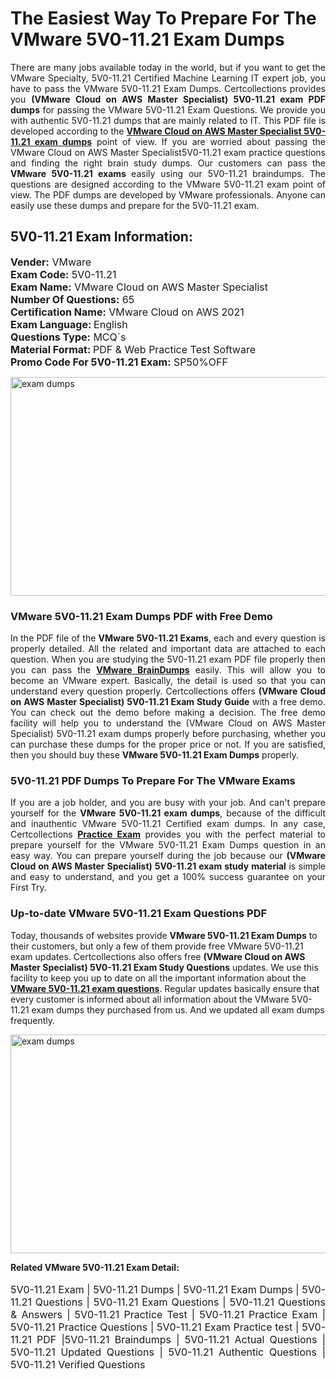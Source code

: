 <h1>The Easiest Way To Prepare For The VMware 5V0-11.21 Exam Dumps</h1> <p style="text-align:justify">There are many jobs available today in the world, but if you want to get the VMware Specialty, 5V0-11.21 Certified Machine Learning IT expert job, you have to pass the VMware 5V0-11.21 Exam Dumps. Certcollections provides you <strong>(VMware Cloud on AWS Master Specialist) 5V0-11.21 exam PDF dumps</strong> for passing the VMware 5V0-11.21 Exam Questions. We provide you with authentic 5V0-11.21 dumps that are mainly related to IT. This PDF file is developed according to the <a href="https://www.certsofficial.com/vmware/5v0-11.21-questions"><strong>VMware Cloud on AWS Master Specialist 5V0-11.21 exam dumps</strong></a> point of view. If you are worried about passing the VMware Cloud on AWS Master Specialist5V0-11.21 exam practice questions and finding the right brain study dumps. Our customers can pass the <strong>VMware 5V0-11.21 exams </strong>easily using our 5V0-11.21 braindumps. The questions are designed according to the VMware 5V0-11.21 exam point of view. The PDF dumps are developed by VMware professionals. Anyone can easily use these dumps and prepare for the 5V0-11.21 exam.</p> <h2><strong>5V0-11.21 Exam Information:</strong></h2> <p><span style="font-size:16px"><strong>Vender:</strong> VMware<br /> <strong>Exam Code:</strong> 5V0-11.21<br /> <strong>Exam Name:</strong> VMware Cloud on AWS Master Specialist<br /> <strong>Number Of Questions:</strong> 65<br /> <strong>Certification Name:</strong> VMware Cloud on AWS 2021<br /> <strong>Exam Language: </strong>English<br /> <strong>Questions Type:</strong> MCQ`s<br /> <strong>Material Format: </strong>PDF & Web Practice Test Software<br /> <strong>Promo Code For 5V0-11.21 Exam:</strong> SP50%OFF</span></p> <p><a href="https://www.certsofficial.com/vmware/5v0-11.21-questions" rel="no-follow"><img alt="exam dumps" src="https://www.certcollections.com/uploads/content/certsofficial.jpg" style="height:350px; width:750px" /></a></p> <h3><strong>VMware 5V0-11.21 Exam Dumps PDF with Free Demo</strong></h3> <p style="text-align:justify">In the PDF file of the <strong>VMware 5V0-11.21 Exams</strong>, each and every question is properly detailed. All the related and important data are attached to each question. When you are studying the 5V0-11.21 exam PDF file properly then you can pass the <a href="https://www.certsofficial.com/vmware-dumps"><strong>VMware BrainDumps</strong></a> easily. This will allow you to become an VMware expert. Basically, the detail is used so that you can understand every question properly. Certcollections offers <strong>(VMware Cloud on AWS Master Specialist) 5V0-11.21 Exam Study Guide</strong> with a free demo. You can check out the demo before making a decision. The free demo facility will help you to understand the (VMware Cloud on AWS Master Specialist) 5V0-11.21 exam dumps properly before purchasing, whether you can purchase these dumps for the proper price or not. If you are satisfied, then you should buy these <strong>VMware 5V0-11.21 Exam Dumps</strong> properly.</p> <h3><strong>5V0-11.21 PDF Dumps To Prepare For The VMware Exams</strong></h3> <p style="text-align:justify">If you are a job holder, and you are busy with your job. And can't prepare yourself for the <strong>VMware 5V0-11.21 exam dumps</strong>, because of the difficult and inauthentic VMware 5V0-11.21 Certified exam dumps. In any case, Certcollections <strong><a href="https://www.certsofficial.com/">Practice Exam</a></strong> provides you with the perfect material to prepare yourself for the VMware 5V0-11.21 Exam Dumps question in an easy way. You can prepare yourself during the job because our <strong>(VMware Cloud on AWS Master Specialist) 5V0-11.21 exam study material</strong> is simple and easy to understand, and you get a 100% success guarantee on your First Try.</p> <h3><strong>Up-to-date VMware 5V0-11.21 Exam Questions PDF</strong></h3> <p>Today, thousands of websites provide <strong>VMware 5V0-11.21 Exam Dumps</strong> to their customers, but only a few of them provide free VMware 5V0-11.21 exam updates. Certcollections also offers free <strong>(VMware Cloud on AWS Master Specialist) 5V0-11.21 Exam Study Questions</strong> updates. We use this facility to keep you up to date on all the important information about the <a href="https://www.certsofficial.com/vmware/5v0-11.21-questions"><strong>VMware 5V0-11.21 exam questions</strong></a>. Regular updates basically ensure that every customer is informed about all information about the VMware 5V0-11.21 exam dumps they purchased from us. And we updated all exam dumps frequently.</p> <p><a href="https://www.certsofficial.com/vmware/5v0-11.21-questions"><img alt="exam dumps " src="https://www.certcollections.com/uploads/content/certsofficial2.jpg" style="height:350px; width:750px" /></a></p> <p style="text-align:justify"><span style="font-size:14px"><strong>Related VMware 5V0-11.21 Exam Detail:</strong></span><br /> <br /> <span style="font-size:16px">5V0-11.21 Exam | 5V0-11.21 Dumps | 5V0-11.21 Exam Dumps | 5V0-11.21 Questions | 5V0-11.21 Exam Questions | 5V0-11.21 Questions & Answers | 5V0-11.21 Practice Test | 5V0-11.21 Practice Exam | 5V0-11.21 Practice Questions | 5V0-11.21 Exam Practice test | 5V0-11.21 PDF |5V0-11.21 Braindumps | 5V0-11.21 Actual Questions | 5V0-11.21 Updated Questions | 5V0-11.21 Authentic Questions | 5V0-11.21 Verified Questions</span></p>

